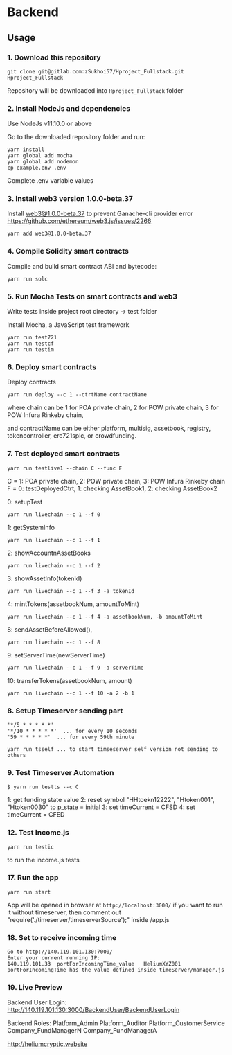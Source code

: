 # Backend

## Usage

### 1. Download this repository
```
git clone git@gitlab.com:zSukhoi57/Hproject_Fullstack.git Hproject_Fullstack
```

Repository will be downloaded into `Hproject_Fullstack` folder

### 2. Install NodeJs and dependencies

Use NodeJs v11.10.0 or above

Go to the downloaded repository folder and run:
```
yarn install
yarn global add mocha
yarn global add nodemon
cp example.env .env
```
Complete .env variable values

### 3. Install web3 version 1.0.0-beta.37

Install web3@1.0.0-beta.37 to prevent Ganache-cli provider error
https://github.com/ethereum/web3.js/issues/2266
```
yarn add web3@1.0.0-beta.37
```

### 4. Compile Solidity smart contracts

Compile and build smart contract ABI and bytecode:
```
yarn run solc
```

### 5. Run Mocha Tests on smart contracts and web3

Write tests inside project root directory -> test folder

Install Mocha, a JavaScript test framework
```
yarn run test721
yarn run testcf
yarn run testim
```

### 6. Deploy smart contracts
Deploy contracts
```
yarn run deploy --c 1 --ctrtName contractName
```
where chain can be 1 for POA private chain, 2 for POW private chain, 3 for POW Infura Rinkeby chain,

and contractName can be either platform, multisig, assetbook, registry, tokencontroller, erc721splc, or crowdfunding.


### 7. Test deployed smart contracts
```
yarn run testlive1 --chain C --func F
```
C = 1: POA private chain, 2: POW private chain, 3: POW Infura Rinkeby chain
F = 0: testDeployedCtrt, 1: checking AssetBook1, 2: checking AssetBook2

0: setupTest
```
yarn run livechain --c 1 --f 0
```

1: getSystemInfo
```
yarn run livechain --c 1 --f 1
```

2: showAccountnAssetBooks
```
yarn run livechain --c 1 --f 2
```

3: showAssetInfo(tokenId)
```
yarn run livechain --c 1 --f 3 -a tokenId
```

4: mintTokens(assetbookNum, amountToMint)
```
yarn run livechain --c 1 --f 4 -a assetbookNum, -b amountToMint
```

8: sendAssetBeforeAllowed(),
```
yarn run livechain --c 1 --f 8
```

9: setServerTime(newServerTime)
```
yarn run livechain --c 1 --f 9 -a serverTime
```

10: transferTokens(assetbookNum, amount)
```
yarn run livechain --c 1 --f 10 -a 2 -b 1
```

### 8. Setup Timeserver sending part
```
'*/5 * * * * *'
'*/10 * * * * *'  ... for every 10 seconds
'59 * * * * *'  ... for every 59th minute

yarn run tsself ... to start timseserver self version not sending to others
```

### 9. Test Timeserver Automation
```
$ yarn run testts --c C
```
  1: get funding state value
  2: reset symbol "HHtoekn12222", "Htoken001", "Htoken0030" to p_state = initial
  3: set timeCurrent = CFSD
  4: set timeCurrent = CFED

### 12. Test Income.js
```
yarn run testic
```
to run the income.js tests

### 17. Run the app

```
yarn run start
```
App will be opened in browser at `http://localhost:3000/`
if you want to run it without timeserver, then comment out "require('./timeserver/timeserverSource');" inside /app.js

### 18. Set to receive incoming time
```
Go to http://140.119.101.130:7000/
Enter your current running IP:
140.119.101.33	portForIncomingTime_value  	HeliumXYZ001
portForIncomingTime has the value defined inside timeServer/manager.js

```

### 19. Live Preview

Backend User Login:
http://140.119.101.130:3000/BackendUser/BackendUserLogin

Backend Roles:
Platform_Admin
Platform_Auditor
Platform_CustomerService
Company_FundManagerN
Company_FundManagerA

http://heliumcryptic.website
